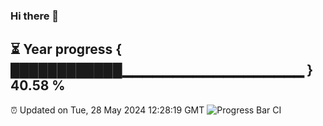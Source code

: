### Hi there 👋
⏳ Year progress { ████████████▁▁▁▁▁▁▁▁▁▁▁▁▁▁▁▁▁▁ } 40.58 %
---
⏰ Updated on Tue, 28 May 2024 12:28:19 GMT
![Progress Bar CI](https://github.com/liununu/liununu/workflows/Progress%20Bar%20CI/badge.svg)
